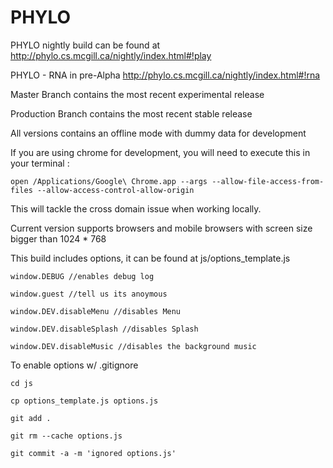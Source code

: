 PHYLO
=====

PHYLO nightly build can be found at 
http://phylo.cs.mcgill.ca/nightly/index.html#!play

PHYLO - RNA in pre-Alpha
http://phylo.cs.mcgill.ca/nightly/index.html#!rna

Master Branch contains the most recent experimental release

Production Branch contains the most recent stable release

All versions contains an offline mode with dummy data for development 

If you are using chrome for development, you will need to execute this in your terminal : 

	open /Applications/Google\ Chrome.app --args --allow-file-access-from-files --allow-access-control-allow-origin

This will tackle the cross domain issue when working locally. 

Current version supports browsers and mobile browsers with screen size bigger than 1024 * 768

This build includes options, it can be found at js/options_template.js

	window.DEBUG //enables debug log

	window.guest //tell us its anoymous
	
	window.DEV.disableMenu //disables Menu
	
	window.DEV.disableSplash //disables Splash 
	
	window.DEV.disableMusic //disables the background music

To enable options w/ .gitignore

	cd js

	cp options_template.js options.js

	git add .

	git rm --cache options.js

	git commit -a -m 'ignored options.js'
